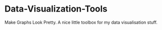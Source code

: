 # Data-Visualization-Tools
Make Graphs Look Pretty.
A nice little toolbox for my data visualisation stuff.
